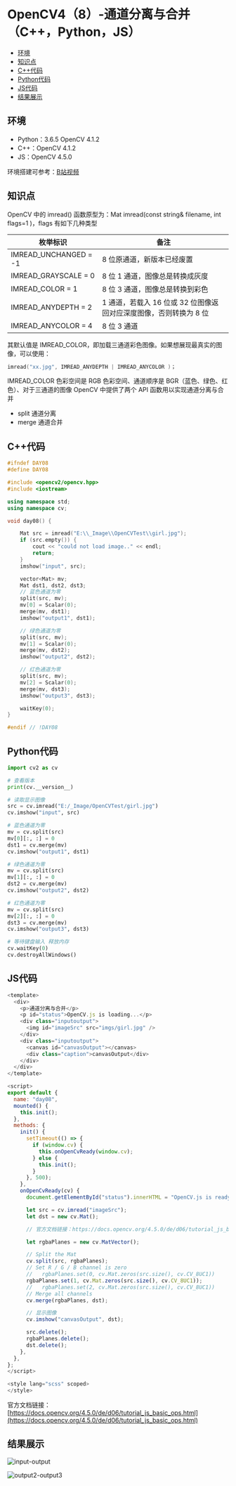# OpenCV4（8）-通道分离与合并（C++，Python，JS）

  - [环境](#%E7%8E%AF%E5%A2%83)
  - [知识点](#%E7%9F%A5%E8%AF%86%E7%82%B9)
  - [C++代码](#c%E4%BB%A3%E7%A0%81)
  - [Python代码](#python%E4%BB%A3%E7%A0%81)
  - [JS代码](#js%E4%BB%A3%E7%A0%81)
  - [结果展示](#%E7%BB%93%E6%9E%9C%E5%B1%95%E7%A4%BA)

## 环境
* Python：3.6.5 OpenCV 4.1.2
* C++：OpenCV 4.1.2
* JS：OpenCV 4.5.0

环境搭建可参考：[B站视频](http://space.bilibili.com/365916694/#/)

## 知识点
OpenCV 中的 imread() 函数原型为：Mat imread(const string& filename, int flags=1 )，flags 有如下几种类型

| 枚举标识              | 备注                                                              |
| --------------------- | ----------------------------------------------------------------- |
| IMREAD_UNCHANGED = -1 | 8 位原通道，新版本已经废置                                        |
| IMREAD_GRAYSCALE = 0  | 8 位 1 通道，图像总是转换成灰度                                   |
| IMREAD_COLOR = 1      | 8 位 3 通道，图像总是转换到彩色                                   |
| IMREAD_ANYDEPTH = 2   | 1 通道，若载入 16 位或 32 位图像返回对应深度图像，否则转换为 8 位 |
| IMREAD_ANYCOLOR = 4   | 8 位 3 通道                                                       |

其默认值是 IMREAD_COLOR，即加载三通道彩色图像。如果想展现最真实的图像，可以使用：

```c++
imread("xx.jpg", IMREAD_ANYDEPTH | IMREAD_ANYCOLOR )；
```

IMREAD_COLOR 色彩空间是 RGB 色彩空间、通道顺序是 BGR（蓝色、绿色、红色）、对于三通道的图像 OpenCV 中提供了两个 API 函数用以实现通道分离与合并
- split 通道分离
- merge 通道合并

## C++代码
```c++
#ifndef DAY08
#define DAY08

#include <opencv2/opencv.hpp>
#include <iostream>

using namespace std;
using namespace cv;

void day08() {

	Mat src = imread("E:\\_Image\\OpenCVTest\\girl.jpg");
	if (src.empty()) {
		cout << "could not load image.." << endl;
		return;
	}
	imshow("input", src);

	vector<Mat> mv;
	Mat dst1, dst2, dst3;
	// 蓝色通道为零
	split(src, mv);
	mv[0] = Scalar(0);
	merge(mv, dst1);
	imshow("output1", dst1);

	// 绿色通道为零
	split(src, mv);
	mv[1] = Scalar(0);
	merge(mv, dst2);
	imshow("output2", dst2);

	// 红色通道为零
	split(src, mv);
	mv[2] = Scalar(0);
	merge(mv, dst3);
	imshow("output3", dst3);

	waitKey(0);
}

#endif // !DAY08
```

## Python代码
```python
import cv2 as cv

# 查看版本
print(cv.__version__)

# 读取显示图像
src = cv.imread("E:/_Image/OpenCVTest/girl.jpg")
cv.imshow("input", src)

# 蓝色通道为零
mv = cv.split(src)
mv[0][:, :] = 0
dst1 = cv.merge(mv)
cv.imshow("output1", dst1)

# 绿色通道为零
mv = cv.split(src)
mv[1][:, :] = 0
dst2 = cv.merge(mv)
cv.imshow("output2", dst2)

# 红色通道为零
mv = cv.split(src)
mv[2][:, :] = 0
dst3 = cv.merge(mv)
cv.imshow("output3", dst3)

# 等待键盘输入 释放内存
cv.waitKey(0)
cv.destroyAllWindows()
```

## JS代码
```js
<template>
  <div>
    <p>通道分离与合并</p>
    <p id="status">OpenCV.js is loading...</p>
    <div class="inputoutput">
      <img id="imageSrc" src="imgs/girl.jpg" />
    </div>
    <div class="inputoutput">
      <canvas id="canvasOutput"></canvas>
      <div class="caption">canvasOutput</div>
    </div>
  </div>
</template>

<script>
export default {
  name: "day08",
  mounted() {
    this.init();
  },
  methods: {
    init() {
      setTimeout(() => {
        if (window.cv) {
          this.onOpenCvReady(window.cv);
        } else {
          this.init();
        }
      }, 500);
    },
    onOpenCvReady(cv) {
      document.getElementById("status").innerHTML = "OpenCV.js is ready.";

      let src = cv.imread("imageSrc");
      let dst = new cv.Mat();

      // 官方文档链接：https://docs.opencv.org/4.5.0/de/d06/tutorial_js_basic_ops.html

      let rgbaPlanes = new cv.MatVector();

      // Split the Mat
      cv.split(src, rgbaPlanes);
      // Set R / G / B channel is zero
      //   rgbaPlanes.set(0, cv.Mat.zeros(src.size(), cv.CV_8UC1))
      rgbaPlanes.set(1, cv.Mat.zeros(src.size(), cv.CV_8UC1));
      //   rgbaPlanes.set(2, cv.Mat.zeros(src.size(), cv.CV_8UC1))
      // Merge all channels
      cv.merge(rgbaPlanes, dst);

      // 显示图像
      cv.imshow("canvasOutput", dst);

      src.delete();
      rgbaPlanes.delete();
      dst.delete();
    },
  },
};
</script>

<style lang="scss" scoped>
</style>
```

官方文档链接：[https://docs.opencv.org/4.5.0/de/d06/tutorial_js_basic_ops.html](https://docs.opencv.org/4.5.0/de/d06/tutorial_js_basic_ops.html)

## 结果展示
![input-output](https://cdn.jsdelivr.net/gh/ylsislove/image-home/test/20201114235150.png)

![output2-output3](https://cdn.jsdelivr.net/gh/ylsislove/image-home/test/20201114235237.png)